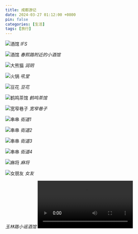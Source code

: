 ```yaml
---
title: 成都游记
date: 2024-03-27 01:12:00 +0800
pin: false 
categories: [生活]
tags: [旅行]
---
```


![酒馆](/assets/img/chengdu/11.jpg)
_IFS_

![酒馆](/assets/img/chengdu/12.jpg)
_春熙路附近的小酒馆_

![大熊猫](/assets/img/chengdu/7.jpg)
_润玥_

![火锅](/assets/img/chengdu/6.jpg)
_吼堂_

![豆花](/assets/img/chengdu/2.jpg)
_豆花_

![鹤鸣茶馆](/assets/img/chengdu/3.jpg)
_鹤鸣茶馆_

![宽窄巷子](/assets/img/chengdu/5.jpg)
_宽窄巷子_

![串串](/assets/img/chengdu/1.jpg)
_街道1_

![串串](/assets/img/chengdu/13.jpg)
_街道2_

![串串](/assets/img/chengdu/14.jpg)
_街道3_

![串串](/assets/img/chengdu/16.jpg)
_街道4_

![麻将](/assets/img/chengdu/15.jpg)
_麻将_

![女朋友](/assets/img/chengdu/17.jpg)
_女友_

_玉林路小谣酒馆_
<video src="/assets/img/chengdu/9.mp4" type="video/mp4"></video>
